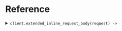 # Reference
<details><summary><code>client.extended_inline_request_body(request) -> </code></summary>
<dl>
<dd>

#### 🔌 Usage

<dl>
<dd>

<dl>
<dd>

```ruby
client.extended_inline_request_body(
  parent: 'parent',
  child: 'child'
);
```
</dd>
</dl>
</dd>
</dl>

#### ⚙️ Parameters

<dl>
<dd>

<dl>
<dd>

**child:** `String` 
    
</dd>
</dl>
</dd>
</dl>


</dd>
</dl>
</details>

